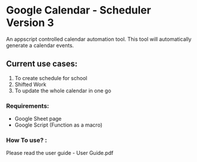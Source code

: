 # Google Calendar - Scheduler Version 3
An appscript controlled calendar automation tool. This tool will automatically generate a calendar events.

## Current use cases:
1. To create schedule for school
2. Shifted Work
3. To update the whole calendar in one go

### Requirements:
- Google Sheet page
- Google Script (Function as a macro)

### How To use? :
Please read the user guide - User Guide.pdf



